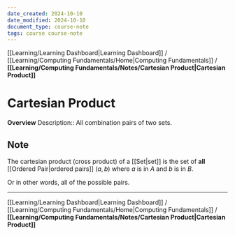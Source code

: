 ```yaml
---
date_created: 2024-10-10
date_modified: 2024-10-10
document_type: course-note
tags: course course-note
---
```

[[Learning/Learning Dashboard|Learning Dashboard]] / [[Learning/Computing Fundamentals/Home|Computing Fundamentals]] / **[[Learning/Computing Fundamentals/Notes/Cartesian Product|Cartesian Product]]**
# Cartesian Product
**Overview**
Description:: All combination pairs of two sets.

## Note

The cartesian product (cross product) of a [[Set|set]] is the set of **all** [[Ordered Pair|ordered pairs]] $(a, b)$ where $a$ is in $A$ and $b$ is in $B$.

Or in other words, all of the possible pairs.

---
[[Learning/Learning Dashboard|Learning Dashboard]] / [[Learning/Computing Fundamentals/Home|Computing Fundamentals]] / **[[Learning/Computing Fundamentals/Notes/Cartesian Product|Cartesian Product]]**
